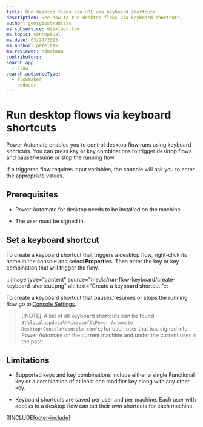 ```yaml
---
title: Run desktop flows via URL via keyboard shortcuts
description: See how to run desktop flows via keyboard shortcuts.
author: georgiostrantzas
ms.subservice: desktop-flow
ms.topic: conceptual
ms.date: 03/24/2023
ms.author: pefelesk
ms.reviewer: ndoelman
contributors:
search.app: 
  - Flow 
search.audienceType: 
  - flowmaker
  - enduser
---
```


# Run desktop flows via keyboard shortcuts 

Power Automate enables you to control desktop flow runs using keyboard shortcuts. You can press key or key combinations to trigger desktop flows and pause/resume or stop the running flow. 

If a triggered flow requires input variables, the console will ask you to enter the appropriate values. 

## Prerequisites 

- Power Automate for desktop needs to be installed on the machine. 

- The user must be signed in. 

## Set a keyboard shortcut 

To create a keyboard shortcut that triggers a desktop flow, right-click its name in the console and select **Properties**. Then enter the key or key combination that will trigger the flow. 

:::image type="content" source="media/run-flow-keyboard/create-keyboard-shortcut.png" alt-text="Create a keyboard shortcut.":::

To create a keyboard shortcut that pauses/resumes or stops the running flow go to [Console Settings](console.md#console-settings). 

> [!NOTE] 
> A list of all keyboard shortcuts can be found at `%localappdata%\Microsoft\Power Automate Desktop\Console\console.config` for each user that has signed into Power Automate on the current machine and under the current user in the past. 

## Limitations 

- Supported keys and key combinations include either a single Functional key or a combination of at least one modifier key along with any other key. 

- Keyboard shortcuts are saved per user and per machine. Each user with access to a desktop flow can set their own shortcuts for each machine. 

[!INCLUDE[footer-include](../includes/footer-banner.md)]
